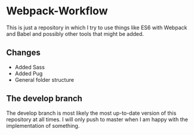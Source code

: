 # Webpack-Workflow
This is just a repository in which I try to use things like ES6 with Webpack and Babel and possibly other tools that might be added.

## Changes
- Added Sass
- Added Pug
- General folder structure

## The develop branch
The develop branch is most likely the most up-to-date version of this repository at all times. I will only push to master when I am happy with the implementation of something.